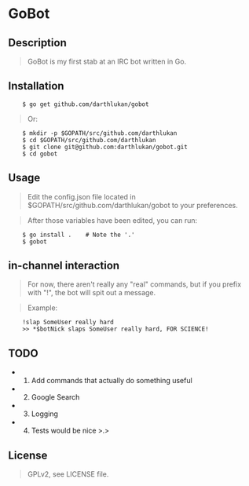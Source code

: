 GoBot
========


## Description

> GoBot is my first stab at an IRC bot written in Go.

## Installation
```
    $ go get github.com/darthlukan/gobot
```
> Or:

```
    $ mkdir -p $GOPATH/src/github.com/darthlukan
    $ cd $GOPATH/src/github.com/darthlukan
    $ git clone git@github.com:darthlukan/gobot.git
    $ cd gobot
```

## Usage

> Edit the config.json file located in $GOPATH/src/github.com/darthlukan/gobot to your preferences.

> After those variables have been edited, you can run:
```
    $ go install .    # Note the '.'
    $ gobot
```

## in-channel interaction

> For now, there aren't really any "real" commands, but if you prefix with "!", the bot will spit out a message.

> Example:
```
    !slap SomeUser really hard
    >> *$botNick slaps SomeUser really hard, FOR SCIENCE!
```

## TODO

- 1. Add commands that actually do something useful
- 2. Google Search
- 3. Logging
- 4. Tests would be nice >.>

## License

> GPLv2, see LICENSE file.
